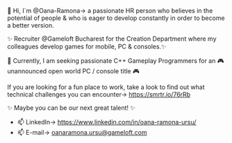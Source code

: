 👋 Hi, I`m @Oana-Ramona-> a passionate HR person who believes in the potential of people & who is eager to develop constantly in order to become a better version.

✨ Recruiter @Gameloft Bucharest for the Creation Department where my colleagues develop games for mobile, PC & consoles.✨

👀 Currently, I am seeking passionate C++ Gameplay Programmers for an 🎮 unannounced open world PC / console title 🎮

If you are looking for a fun place to work, take a look to find out what technical challenges you can encounter-> https://smrtr.io/76rRb 

✨ Maybe you can be our next great talent! ✨
- 📫 LinkedIn-> https://www.linkedin.com/in/oana-ramona-ursu/
- 📫 E-mail-> oanaramona.ursu@gameloft.com

<!---
Oana-Ramona/Oana-Ramona is a ✨ special ✨ repository because its `README.md` (this file) appears on your GitHub profile.
You can click the Preview link to take a look at your changes.
--->
